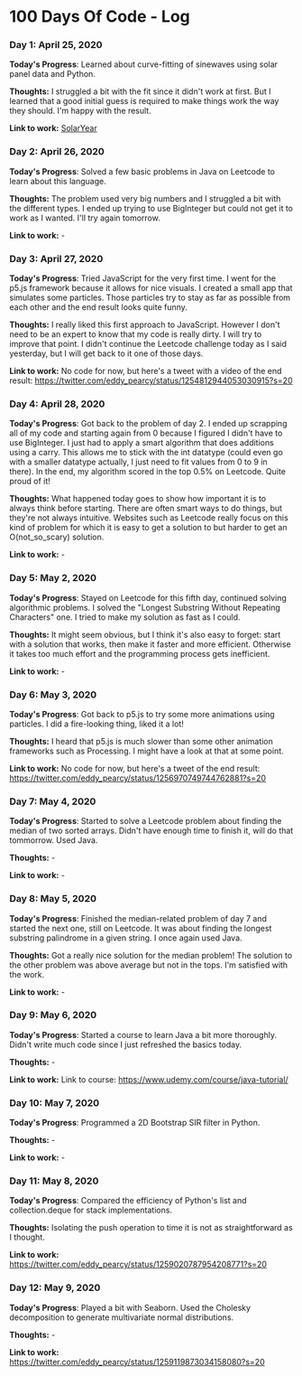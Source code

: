 # 100 Days Of Code - Log

### Day 1: April 25, 2020

**Today's Progress**: Learned about curve-fitting of sinewaves using solar panel data and Python.

**Thoughts:** I struggled a bit with the fit since it didn't work at first. But I learned that a good initial guess is required to make things work the way they should. I'm happy with the result.

**Link to work:** [SolarYear](https://github.com/eddypearcy/SolarYear)


### Day 2: April 26, 2020

**Today's Progress**: Solved a few basic problems in Java on Leetcode to learn about this language.

**Thoughts:** The problem used very big numbers and I struggled a bit with the different types. I ended up trying to use BigInteger but could not get it to work as I wanted. I'll try again tomorrow.

**Link to work:** -


### Day 3: April 27, 2020

**Today's Progress**: Tried JavaScript for the very first time. I went for the p5.js framework because it allows for nice visuals. I created a small app that simulates some particles. Those particles try to stay as far as possible from each other and the end result looks quite funny.

**Thoughts:** I really liked this first approach to JavaScript. However I don't need to be an expert to know that my code is really dirty. I will try to improve that point. I didn't continue the Leetcode challenge today as I said yesterday, but I will get back to it one of those days.

**Link to work:** No code for now, but here's a tweet with a video of the end result: https://twitter.com/eddy_pearcy/status/1254812944053030915?s=20


### Day 4: April 28, 2020

**Today's Progress**: Got back to the problem of day 2. I ended up scrapping all of my code and starting again from 0 because I figured I didn't have to use BigInteger. I just had to apply a smart algorithm that does additions using a carry. This allows me to stick with the int datatype (could even go with a smaller datatype actually, I just need to fit values from 0 to 9 in there). In the end, my algorithm scored in the top 0.5% on Leetcode. Quite proud of it!

**Thoughts:** What happened today goes to show how important it is to always think before starting. There are often smart ways to do things, but they're not always intuitive. Websites such as Leetcode really focus on this kind of problem for which it is easy to get a solution to but harder to get an O(not_so_scary) solution.

**Link to work:** -


### Day 5: May 2, 2020

**Today's Progress**: Stayed on Leetcode for this fifth day, continued solving algorithmic problems. I solved the "Longest Substring Without Repeating Characters" one. I tried to make my solution as fast as I could.

**Thoughts:** It might seem obvious, but I think it's also easy to forget: start with a solution that works, then make it faster and more efficient. Otherwise it takes too much effort and the programming process gets inefficient.

**Link to work:** -


### Day 6: May 3, 2020

**Today's Progress**: Got back to p5.js to try some more animations using particles. I did a fire-looking thing, liked it a lot!

**Thoughts:** I heard that p5.js is much slower than some other animation frameworks such as Processing. I might have a look at that at some point.

**Link to work:** No code for now, but here's a tweet of the end result: https://twitter.com/eddy_pearcy/status/1256970749744762881?s=20



### Day 7: May 4, 2020

**Today's Progress**: Started to solve a Leetcode problem about finding the median of two sorted arrays. Didn't have enough time to finish it, will do that tommorrow. Used Java.

**Thoughts:** -

**Link to work:** -


### Day 8: May 5, 2020

**Today's Progress**: Finished the median-related problem of day 7 and started the next one, still on Leetcode. It was about finding the longest substring palindrome in a given string. I once again used Java.

**Thoughts:** Got a really nice solution for the median problem! The solution to the other problem was above average but not in the tops. I'm satisfied with the work.

**Link to work:** -


### Day 9: May 6, 2020

**Today's Progress**: Started a course to learn Java a bit more thoroughly. Didn't write much code since I just refreshed the basics today.

**Thoughts:** -

**Link to work:** Link to course: https://www.udemy.com/course/java-tutorial/


### Day 10: May 7, 2020

**Today's Progress**: Programmed a 2D Bootstrap SIR filter in Python.

**Thoughts:** -

**Link to work:** -


### Day 11: May 8, 2020

**Today's Progress**: Compared the efficiency of Python's list and collection.deque for stack implementations.

**Thoughts:** Isolating the push operation to time it is not as straightforward as I thought.

**Link to work:** https://twitter.com/eddy_pearcy/status/1259020787954208771?s=20


### Day 12: May 9, 2020

**Today's Progress**: Played a bit with Seaborn. Used the Cholesky decomposition to generate multivariate normal distributions.

**Thoughts:** -

**Link to work:** https://twitter.com/eddy_pearcy/status/1259119873034158080?s=20
